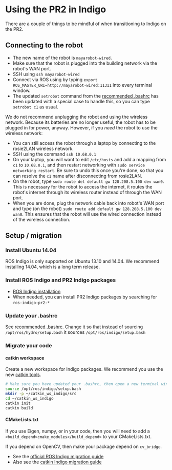 # Using the PR2 in Indigo

There are a couple of things to be mindful of when transitioning to Indigo on the PR2.

## Connecting to the robot
- The new name of the robot is `mayarobot-wired`.
- Make sure that the robot is plugged into the building network via the robot's WAN port.
- SSH using `ssh mayarobot-wired`
- Connect via ROS using by typing `export ROS_MASTER_URI=http://mayarobot-wired:11311` into every terminal window.
- The updated `setrobot` command from the [recommended .bashrc](../development_environment_setup/recommended_bashrc.md) has been updated with a special case to handle this, so you can type `setrobot c1` as usual.

We do not recommend unplugging the robot and using the wireless network.
Because its batteries are no longer useful, the robot has to be plugged in for power, anyway.
However, if you *need* the robot to use the wireless network:
- You can still access the robot through a laptop by connecting to the rosie2LAN wireless network.
- SSH using the command `ssh 10.68.0.1`
- On your laptop, you will want to edit `/etc/hosts` and add a mapping from `c1` to `10.68.0.1`, and then restart networking with `sudo service networking restart`. Be sure to undo this once you're done, so that you can resolve the `c1` name after disconnecting from rosie2LAN.
- On the robot, type `sudo route del default gw 128.208.5.100 dev wan0`. This is necessary for the robot to access the internet, it routes the robot's internet through its wireless router instead of through the WAN port.
- When you are done, plug the network cable back into robot's WAN port and type (on the robot) `sudo route add default gw 128.208.5.100 dev wan0`. This ensures that the robot will use the wired connection instead of the wireless connection.

## Setup / migration
### Install Ubuntu 14.04
ROS Indigo is only supported on Ubuntu 13.10 and 14.04.
We recommend installing 14.04, which is a long term release.

### Install ROS Indigo and PR2 Indigo packages
- [ROS Indigo installation](http://wiki.ros.org/indigo/Installation/Ubuntu)
- When needed, you can install PR2 Indigo packages by searching for `ros-indigo-pr2-*`

### Update your .bashrc
See [recommended .bashrc](../development_environment_setup/recommended_bashrc.md).
Change it so that instead of sourcing `/opt/ros/hydro/setup.bash` it sources `/opt/ros/indigo/setup.bash`

### Migrate your code
#### catkin workspace
Create a new workspace for Indigo packages.
We recommend you use the new [catkin tools](https://catkin-tools.readthedocs.io/en/latest/index.html).
```bash
# Make sure you have updated your .bashrc, then open a new terminal window.
source /opt/ros/indigo/setup.bash
mkdir -p ~/catkin_ws_indigo/src
cd ~/catkin_ws_indigo
catkin init
catkin build
```

#### CMakeLists.txt
If you use Eigen, numpy, or  in your code, then you will need to add a `<build_depend>cmake_modules</build_depend>` to your CMakeLists.txt.

If you depend on OpenCV, then make your package depend on `cv_bridge`.

- See the [official ROS Indigo migration guide](http://wiki.ros.org/indigo/Migration)
- Also see the [catkin Indigo migration guide](http://docs.ros.org/indigo/api/catkin/html/adv_user_guide/catkin_migration_indigo.html)
